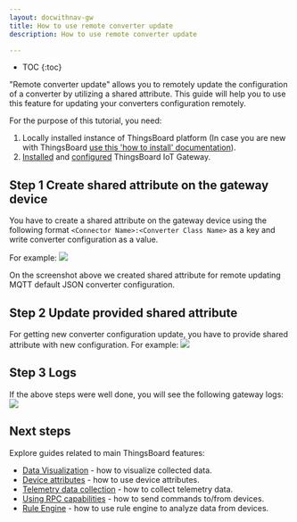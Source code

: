 ```yaml
---
layout: docwithnav-gw
title: How to use remote converter update
description: How to use remote converter update

---
```


* TOC
{:toc}

"Remote converter update" allows you to remotely update the configuration of a converter by utilizing a shared attribute.
This guide will help you to use this feature for updating your converters configuration remotely.

For the purpose of this tutorial, you need:  
1. Locally installed instance of ThingsBoard platform (In case you are new with ThingsBoard [use this 'how to install' documentation](/thingsboard-learning/docs/user-guide/install/installation-options/)).
2. [Installed](/thingsboard-learning/docs/iot-gateway/installation/) and [configured](/thingsboard-learning/docs/iot-gateway/configuration/) ThingsBoard IoT Gateway. 

## Step 1 Create shared attribute on the gateway device

You have to create a shared attribute on the gateway device using the following 
format `<Connector Name>:<Converter Class Name>` as a key and write converter configuration as a value.

For example:
![](/images/gateway/remote-converter-update-create-shared-attr.png)

On the screenshot above we created shared attribute for remote updating MQTT default JSON converter configuration.

## Step 2 Update provided shared attribute

For getting new converter configuration update, you have to provide shared attribute with new configuration.
For example:
![](/images/gateway/remote-converter-update-shared-attr.png)

## Step 3 Logs

If the above steps were well done, you will see the following gateway logs:
![](/images/gateway/remote-converter-update-logs.png)

## Next steps

Explore guides related to main ThingsBoard features:

 - [Data Visualization](/thingsboard-learning/docs/user-guide/visualization/) - how to visualize collected data.
 - [Device attributes](/thingsboard-learning/docs/user-guide/attributes/) - how to use device attributes.
 - [Telemetry data collection](/thingsboard-learning/docs/user-guide/telemetry/) - how to collect telemetry data.
 - [Using RPC capabilities](/thingsboard-learning/docs/user-guide/rpc/) - how to send commands to/from devices.
 - [Rule Engine](/thingsboard-learning/docs/user-guide/rule-engine/) - how to use rule engine to analyze data from devices.
